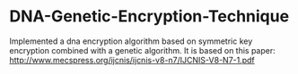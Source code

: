 # DNA-Genetic-Encryption-Technique

Implemented a dna encryption algorithm based on symmetric key encryption combined with a genetic algorithm.
It is based on this paper: http://www.mecspress.org/ijcnis/ijcnis-v8-n7/IJCNIS-V8-N7-1.pdf
